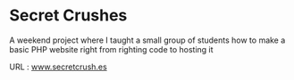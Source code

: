 Secret Crushes
==============

A weekend project where I taught a small group of students how to make a basic PHP website right from righting code to hosting it

URL : www.secretcrush.es
